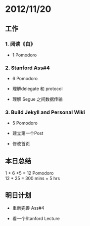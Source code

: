 # 2012/11/20    
  
## 工作

### 1. 阅读《白》    
- 1 Pomodoro    

### 2. Stanford Ass#4  
- 6 Pomodoro    
	
- 理解delegate 和 protocol  
	
- 理解 Segue 之间数据传输  


### 3. Build Jekyll and Personal Wiki  
- 5 Pomodoro    
	  
- 建立第一个Post  
	  
- 修改首页    
  
## 本日总结    

1 + 6 +5 = 12 Pomodoro    
12 * 25 = 300 mins = 5 hrs  
  
## 明日计划    
  
- 重新完善 Ass#4

- 看一个Stanford Lecture 


  

    
